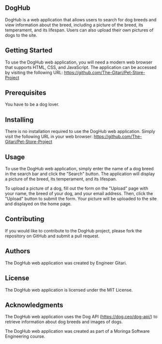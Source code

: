 ## DogHub
DogHub is a web application that allows users to search for dog breeds and view information about the breed, including a picture of the breed, its temperament, and its lifespan. Users can also upload their own pictures of dogs to the site.

## Getting Started
To use the DogHub web application, you will need a modern web browser that supports HTML, CSS, and JavaScript. The application can be accessed by visiting the following URL: https://github.com/The-Gitari/Pet-Store-Project

## Prerequisites
You have to be a dog lover.

## Installing
There is no installation required to use the DogHub web application. Simply visit the following URL in your web browser: https://github.com/The-Gitari/Pet-Store-Project

## Usage
To use the DogHub web application, simply enter the name of a dog breed in the search bar and click the "Search" button. The application will display a picture of the breed, its temperament, and its lifespan.

To upload a picture of a dog, fill out the form on the "Upload" page with your name, the breed of your dog, and your email address. Then, click the "Upload" button to submit the form. Your picture will be uploaded to the site and displayed on the home page.

## Contributing
If you would like to contribute to the DogHub project, please fork the repository on GitHub and submit a pull request.

## Authors
The DogHub web application was created by Engineer Gitari.

## License
The DogHub web application is licensed under the MIT License. 

## Acknowledgments
The DogHub web application uses the Dog API (https://dog.ceo/dog-api/) to retrieve information about dog breeds and images of dogs.

The DogHub web application was created as part of a Moringa Software Engineering course.